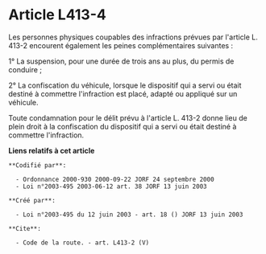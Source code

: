 # Article L413-4

Les personnes physiques coupables des infractions prévues par l'article L. 413-2 encourent également les peines
complémentaires suivantes : 

1° La suspension, pour une durée de trois ans au plus, du permis de conduire ; 

2° La confiscation du véhicule, lorsque le dispositif qui a servi ou était destiné à commettre l'infraction est placé, adapté
ou appliqué sur un véhicule. 

Toute condamnation pour le délit prévu à l'article L. 413-2 donne lieu de plein droit à la confiscation du dispositif qui a
servi ou était destiné à commettre l'infraction.

**Liens relatifs à cet article**

	**Codifié par**:

	  - Ordonnance 2000-930 2000-09-22 JORF 24 septembre 2000
	  - Loi n°2003-495 2003-06-12 art. 38 JORF 13 juin 2003

	**Créé par**:

	  - Loi n°2003-495 du 12 juin 2003 - art. 18 () JORF 13 juin 2003

	**Cite**:

	  - Code de la route. - art. L413-2 (V)
